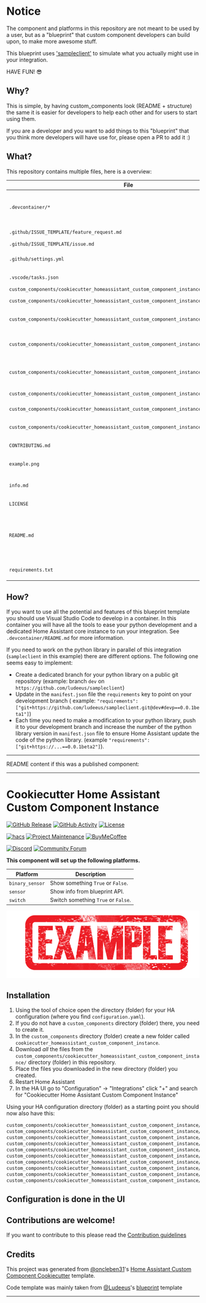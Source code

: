 # Notice

The component and platforms in this repository are not meant to be used by a
user, but as a "blueprint" that custom component developers can build
upon, to make more awesome stuff.

This blueprint uses ['sampleclient'](https://github.com/ludeeus/sampleclient) to simulate what you actually might use in your integration.

HAVE FUN! 😎

## Why?

This is simple, by having custom_components look (README + structure) the same
it is easier for developers to help each other and for users to start using them.

If you are a developer and you want to add things to this "blueprint" that you think more
developers will have use for, please open a PR to add it :)

## What?

This repository contains multiple files, here is a overview:

File | Purpose
-- | --
`.devcontainer/*` | Used for development/testing with VSCODE, more info in the readme file in that dir.
`.github/ISSUE_TEMPLATE/feature_request.md` | Template for Feature Requests
`.github/ISSUE_TEMPLATE/issue.md` | Template for issues
`.github/settings.yml` | Probot settings to control the repository settings.
`.vscode/tasks.json` | Tasks for the devcontainer.
`custom_components/cookiecutter_homeassistant_custom_component_instance/.translations/*` | [Translation files.](https://developers.home-assistant.io/docs/en/next/internationalization_custom_component_localization.html#translation-strings)
`custom_components/cookiecutter_homeassistant_custom_component_instance/__init__.py` | The component file for the integration.
`custom_components/cookiecutter_homeassistant_custom_component_instance/binary_sensor.py` | Binary sensor platform for the integration.
`custom_components/cookiecutter_homeassistant_custom_component_instance/config_flow.py` | Config flow file, this adds the UI configuration possibilities.
`custom_components/cookiecutter_homeassistant_custom_component_instance/const.py` | A file to hold shared variables/constants for the entire integration.
`custom_components/cookiecutter_homeassistant_custom_component_instance/manifest.json` | A [manifest file](https://developers.home-assistant.io/docs/en/creating_integration_manifest.html) for Home Assistant.
`custom_components/cookiecutter_homeassistant_custom_component_instance/sensor.py` | Sensor platform for the integration.
`custom_components/cookiecutter_homeassistant_custom_component_instance/switch.py` | Switch sensor platform for the integration.
`CONTRIBUTING.md` | Guidelines on how to contribute.
`example.png` | Screenshot that demonstrate how it might look in the UI.
`info.md` | An example on a info file (used by [hacs][hacs]).
`LICENSE` | The license file for the project.
`README.md` | The file you are reading now, should contain info about the integration, installation and configuration instructions.
`requirements.txt` | Python packages used by this integration.

## How?

If you want to use all the potential and features of this blueprint template you
should use Visual Studio Code to develop in a container. In this container you
will have all the tools to ease your python development and a dedicated Home
Assistant core instance to run your integration. See `.devcontainer/README.md` for more information.

If you need to work on the python library in parallel of this integration
(`sampleclient` in this example) there are different options. The following one seems
easy to implement:

- Create a dedicated branch for your python library on a public git repository (example: branch
`dev` on `https://github.com/ludeeus/sampleclient`)
- Update in the `manifest.json` file the `requirements` key to point on your development branch
( example: `"requirements": ["git+https://github.com/ludeeus/sampleclient.git@dev#devp==0.0.1beta1"]`)
- Each time you need to make a modification to your python library, push it to your
development branch and increase the number of the python library version in `manifest.json` file
to ensure Home Assistant update the code of the python library. (example `"requirements": ["git+https://...==0.0.1beta2"]`).


***
README content if this was a published component:
***

# Cookiecutter Home Assistant Custom Component Instance

[![GitHub Release][releases-shield]][releases]
[![GitHub Activity][commits-shield]][commits]
[![License][license-shield]](LICENSE)

[![hacs][hacsbadge]][hacs]
[![Project Maintenance][maintenance-shield]][user_profile]
[![BuyMeCoffee][buymecoffeebadge]][buymecoffee]

[![Discord][discord-shield]][discord]
[![Community Forum][forum-shield]][forum]

**This component will set up the following platforms.**

Platform | Description
-- | --
`binary_sensor` | Show something `True` or `False`.
`sensor` | Show info from blueprint API.
`switch` | Switch something `True` or `False`.

![example][exampleimg]

## Installation

1. Using the tool of choice open the directory (folder) for your HA configuration (where you find `configuration.yaml`).
2. If you do not have a `custom_components` directory (folder) there, you need to create it.
3. In the `custom_components` directory (folder) create a new folder called `cookiecutter_homeassistant_custom_component_instance`.
4. Download _all_ the files from the `custom_components/cookiecutter_homeassistant_custom_component_instance/` directory (folder) in this repository.
5. Place the files you downloaded in the new directory (folder) you created.
6. Restart Home Assistant
7. In the HA UI go to "Configuration" -> "Integrations" click "+" and search for "Cookiecutter Home Assistant Custom Component Instance"

Using your HA configuration directory (folder) as a starting point you should now also have this:

```text
custom_components/cookiecutter_homeassistant_custom_component_instance/.translations/en.json
custom_components/cookiecutter_homeassistant_custom_component_instance/.translations/nb.json
custom_components/cookiecutter_homeassistant_custom_component_instance/.translations/sensor.nb.json
custom_components/cookiecutter_homeassistant_custom_component_instance/__init__.py
custom_components/cookiecutter_homeassistant_custom_component_instance/binary_sensor.py
custom_components/cookiecutter_homeassistant_custom_component_instance/config_flow.py
custom_components/cookiecutter_homeassistant_custom_component_instance/const.py
custom_components/cookiecutter_homeassistant_custom_component_instance/manifest.json
custom_components/cookiecutter_homeassistant_custom_component_instance/sensor.py
custom_components/cookiecutter_homeassistant_custom_component_instance/switch.py
```

## Configuration is done in the UI

<!---->

## Contributions are welcome!

If you want to contribute to this please read the [Contribution guidelines](CONTRIBUTING.md)

## Credits

This project was generated from [@oncleben31](https://github.com/oncleben31)'s [Home Assistant Custom Component Cookiecutter](https://github.com/oncleben31/cookiecutter-homeassistant-custom-component) template.

Code template was mainly taken from [@Ludeeus](https://github.com/ludeeus)'s [blueprint][blueprint] template

***

[blueprint]: https://github.com/custom-components/blueprint
[buymecoffee]: https://www.buymeacoffee.com/ludeeus
[buymecoffeebadge]: https://img.shields.io/badge/buy%20me%20a%20coffee-donate-yellow.svg?style=for-the-badge
[commits-shield]: https://img.shields.io/github/commit-activity/y/oncleben31/cookiecutter-homeassistant-custom-component-instance.svg?style=for-the-badge
[commits]: https://github.com/oncleben31/cookiecutter-homeassistant-custom-component-instance/commits/main
[hacs]: https://github.com/custom-components/hacs
[hacsbadge]: https://img.shields.io/badge/HACS-Custom-orange.svg?style=for-the-badge
[discord]: https://discord.gg/Qa5fW2R
[discord-shield]: https://img.shields.io/discord/330944238910963714.svg?style=for-the-badge
[exampleimg]: example.png
[forum-shield]: https://img.shields.io/badge/community-forum-brightgreen.svg?style=for-the-badge
[forum]: https://community.home-assistant.io/
[license-shield]: https://img.shields.io/github/license/oncleben31/cookiecutter-homeassistant-custom-component-instance.svg?style=for-the-badge
[maintenance-shield]: https://img.shields.io/badge/maintainer-%40oncleben31-blue.svg?style=for-the-badge
[releases-shield]: https://img.shields.io/github/release/oncleben31/cookiecutter-homeassistant-custom-component-instance.svg?style=for-the-badge
[releases]: https://github.com/oncleben31/cookiecutter-homeassistant-custom-component-instance/releases
[user_profile]: https://github.com/oncleben31
